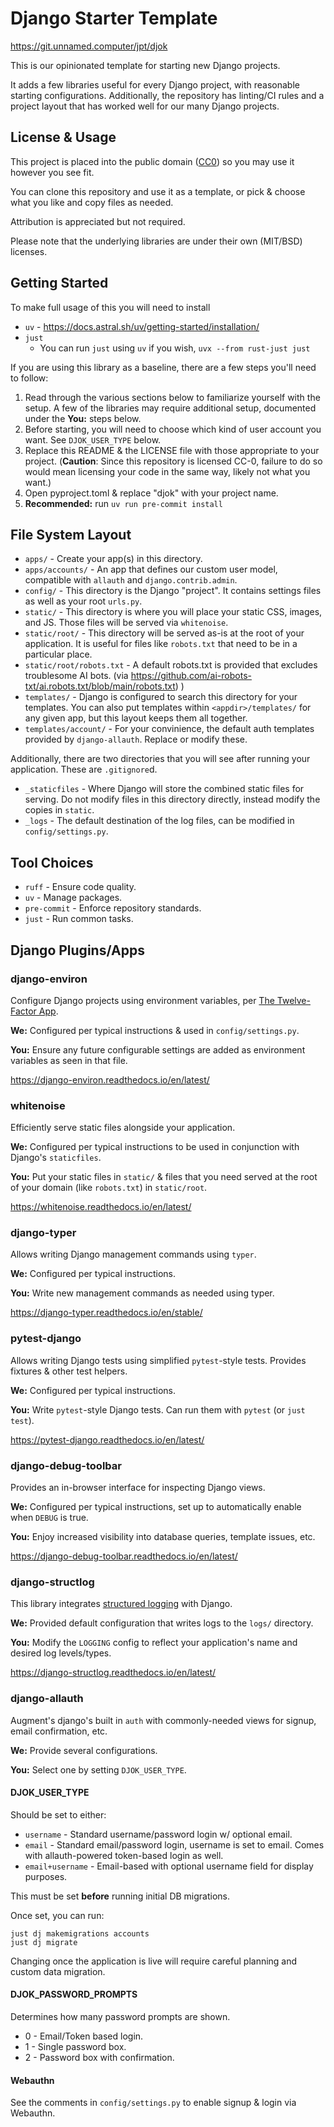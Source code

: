 # Django Starter Template

<https://git.unnamed.computer/jpt/djok>

This is our opinionated template for starting new Django projects.

It adds a few libraries useful for every Django project, with reasonable starting configurations.
Additionally, the repository has linting/CI rules and a project layout that has worked well for our many Django projects.

## License & Usage

This project is placed into the public domain ([CC0](https://creativecommons.org/public-domain/cc0/)) so you may use it however you see fit.

You can clone this repository and use it as a template, or pick & choose what you like and copy files as needed.

Attribution is appreciated but not required.

Please note that the underlying libraries are under their own (MIT/BSD) licenses.

## Getting Started

To make full usage of this you will need to install

- `uv` - <https://docs.astral.sh/uv/getting-started/installation/>
- `just`
   - You can run `just` using `uv` if you wish, `uvx --from rust-just just`


If you are using this library as a baseline, there are a few steps you'll need to follow:

1. Read through the various sections below to familiarize yourself with the setup.
   A few of the libraries may require additional setup, documented under the **You:** steps below.
2. Before starting, you will need to choose which kind of user account you want. See `DJOK_USER_TYPE` below.
3. Replace this README & the LICENSE file with those appropriate to your project.
   (**Caution**: Since this repository is licensed CC-0, failure to do so would mean licensing your code in the same way, likely not what you want.)
4. Open pyproject.toml & replace "djok" with your project name.
5. **Recommended:** run `uv run pre-commit install`

## File System Layout

- `apps/` - Create your app(s) in this directory.
- `apps/accounts/` - An app that defines our custom user model, compatible with `allauth` and `django.contrib.admin`.
- `config/` - This directory is the Django "project". It contains settings files as well as your root `urls.py`.
- `static/` - This directory is where you will place your static CSS, images, and JS. Those files will be served via `whitenoise`.
- `static/root/` - This directory will be served as-is at the root of your application. It is useful for files like `robots.txt` that need to be in a particular place.
- `static/root/robots.txt` - A default robots.txt is provided that excludes troublesome AI bots. (via https://github.com/ai-robots-txt/ai.robots.txt/blob/main/robots.txt)
)
- `templates/` - Django is configured to search this directory for your templates. You can also put templates within `<appdir>/templates/` for any given app, but this layout keeps them all together.
- `templates/account/` - For your convinience, the default auth templates provided by `django-allauth`. Replace or modify these.

Additionally, there are two directories that you will see after running your application. These are `.gitignore`d.

- `_staticfiles` - Where Django will store the combined static files for serving. Do not modify files in this directory directly, instead modify the copies in `static`.
- `_logs` - The default destination of the log files, can be modified in `config/settings.py`.

## Tool Choices

- `ruff` - Ensure code quality.
- `uv` - Manage packages.
- `pre-commit` - Enforce repository standards.
- `just` - Run common tasks.

## Django Plugins/Apps

### django-environ

Configure Django projects using environment variables, per [The Twelve-Factor App](https://www.12factor.net).

**We:** Configured per typical instructions & used in `config/settings.py`.

**You:** Ensure any future configurable settings are added as environment variables as seen in that file.

<https://django-environ.readthedocs.io/en/latest/>

### whitenoise

Efficiently serve static files alongside your application.

**We:** Configured per typical instructions to be used in conjunction with Django's `staticfiles`.

**You:** Put your static files in `static/` & files that you need served at the root of your domain (like `robots.txt`) in `static/root`.

<https://whitenoise.readthedocs.io/en/latest/>

### django-typer

Allows writing Django management commands using `typer`.

**We:** Configured per typical instructions.

**You:** Write new management commands as needed using typer.

<https://django-typer.readthedocs.io/en/stable/>

### pytest-django

Allows writing Django tests using simplified `pytest`-style tests. Provides fixtures & other test helpers.

**We:** Configured per typical instructions.

**You:** Write `pytest`-style Django tests. Can run them with `pytest` (or `just test`).

<https://pytest-django.readthedocs.io/en/latest/>

### django-debug-toolbar

Provides an in-browser interface for inspecting Django views.

**We:** Configured per typical instructions, set up to automatically enable when `DEBUG` is true.

**You:** Enjoy increased visibility into database queries, template issues, etc.

<https://django-debug-toolbar.readthedocs.io/en/latest/>

### django-structlog

This library integrates [structured logging](https://www.structlog.org/en/stable/) with Django.

**We:** Provided default configuration that writes logs to the `logs/` directory.

**You:** Modify the `LOGGING` config to reflect your application's name and desired log levels/types.

<https://django-structlog.readthedocs.io/en/latest/>

### django-allauth

Augment's django's built in `auth` with commonly-needed views for signup, email confirmation, etc.

**We:** Provide several configurations.

**You:** Select one by setting `DJOK_USER_TYPE`.

#### DJOK_USER_TYPE

Should be set to either:

- `username` - Standard username/password login w/ optional email.
- `email` - Standard email/password login, username is set to email.
            Comes with allauth-powered token-based login as well.
- `email+username` - Email-based with optional username field for display
                     purposes.

This must be set **before** running initial DB migrations.

Once set, you can run:

```shell
just dj makemigrations accounts
just dj migrate
```

Changing once the application is live will require careful planning and custom data migration.

#### DJOK_PASSWORD_PROMPTS

Determines how many password prompts are shown.

- 0 - Email/Token based login.
- 1 - Single password box.
- 2 - Password box with confirmation.

#### Webauthn

See the comments in `config/settings.py` to enable signup & login via Webauthn.

